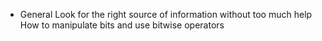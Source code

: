* General
Look for the right source of information without too much help
How to manipulate bits and use bitwise operators
